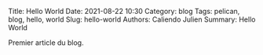 Title: Hello World
Date: 2021-08-22 10:30
Category: blog
Tags: pelican, blog, hello, world
Slug: hello-world
Authors: Caliendo Julien
Summary: Hello World

Premier article du blog.